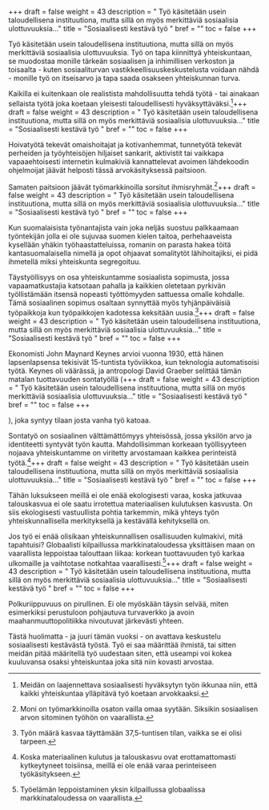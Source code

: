 +++
draft = false
weight = 43
description = " Työ käsitetään usein taloudellisena instituutiona, mutta sillä on myös merkittäviä sosiaalisia ulottuvuuksia..."
title = "Sosiaalisesti kestävä työ "
bref = ""
toc = false
+++



Työ käsitetään usein taloudellisena instituutiona, mutta sillä on myös
merkittäviä sosiaalisia ulottuvuuksia. Työ on tapa kiinnittyä
yhteiskuntaan, se muodostaa monille tärkeän sosiaalisen ja inhimillisen
verkoston ja toisaalta - kuten sosiaaliturvan
vastikkeellisuuskeskustelusta voidaan nähdä - monille työ on itseisarvo
ja tapa saada osakseen yhteiskunnan turva.

Kaikilla ei kuitenkaan ole realistista mahdollisuutta tehdä työtä - tai
ainakaan sellaista työtä joka koetaan yleisesti taloudellisesti
hyväksyttäväksi.[^1]+++
draft = false
weight = 43
description = " Työ käsitetään usein taloudellisena instituutiona, mutta sillä on myös merkittäviä sosiaalisia ulottuvuuksia..."
title = "Sosiaalisesti kestävä työ "
bref = ""
toc = false
+++


 Hoivatyötä tekevät omaishoitajat ja kotivanhemmat,
tunnetyötä tekevät perheiden ja työyhteisöjen hiljaiset sankarit,
aktivistit tai vaikkapa vapaaehtoisesti internetin kulmakiviä
kannattelevat avoimen lähdekoodin ohjelmoijat jäävät helposti tässä
arvokäsityksessä paitsioon.

Samaten paitsioon jäävät työmarkkinoilla sorsitut ihmisryhmät.[^2]+++
draft = false
weight = 43
description = " Työ käsitetään usein taloudellisena instituutiona, mutta sillä on myös merkittäviä sosiaalisia ulottuvuuksia..."
title = "Sosiaalisesti kestävä työ "
bref = ""
toc = false
+++


 Kun
suomalaisista työnantajista vain joka neljäs suostuu palkkaamaan
työntekijän jolla ei ole sujuvaa suomen kielen taitoa, perhehaaveista
kysellään yhäkin työhaastatteluissa, romanin on parasta hakea töitä
kantasuomalaisella nimellä ja opot ohjaavat somalitytöt lähihoitajiksi,
ei pidä ihmetellä miksi yhteiskunta segregoituu.

Täystyöllisyys on osa yhteiskuntamme sosiaalista sopimusta, jossa
vapaamatkustajia katsotaan pahalla ja kaikkien oletetaan pyrkivän
työllistämään itsensä nopeasti työttömyyden sattuessa omalle kohdalle.
Tämä sosiaalinen sopimus osaltaan synnyttää myös tyhjänpäiväisiä
työpaikkoja kun työpaikkojen kadotessa keksitään uusia.[^3]+++
draft = false
weight = 43
description = " Työ käsitetään usein taloudellisena instituutiona, mutta sillä on myös merkittäviä sosiaalisia ulottuvuuksia..."
title = "Sosiaalisesti kestävä työ "
bref = ""
toc = false
+++


 Ekonomisti John
Maynard Keynes arvioi vuonna 1930, että hänen lapsenlapsensa tekisivät
15-tuntista työviikkoa, kun teknologia automatisoisi työtä. Keynes oli
väärässä, ja antropologi David Graeber selittää tämän matalan
tuottavuuden sontatyöllä (+++
draft = false
weight = 43
description = " Työ käsitetään usein taloudellisena instituutiona, mutta sillä on myös merkittäviä sosiaalisia ulottuvuuksia..."
title = "Sosiaalisesti kestävä työ "
bref = ""
toc = false
+++


), joka syntyy tilaan josta
vanha työ katoaa.

Sontatyö on sosiaalinen välttämättömyys yhteisössä, jossa yksilön arvo
ja identiteetti syntyvät työn kautta. Mahdollisimman korkeaan
työllisyyteen nojaava yhteiskuntamme on viritetty arvostamaan kaikkea
perinteistä työtä.[^4]+++
draft = false
weight = 43
description = " Työ käsitetään usein taloudellisena instituutiona, mutta sillä on myös merkittäviä sosiaalisia ulottuvuuksia..."
title = "Sosiaalisesti kestävä työ "
bref = ""
toc = false
+++


 Tähän luksukseen meillä ei ole enää ekologisesti varaa, koska
jatkuvaa talouskasvua ei ole saatu irrotettua materiaalisen kulutuksen
kasvusta. On siis ekologisesti vastuullista pohtia tarkemmin, mikä
yhteys työn yhteiskunnallisella merkityksellä ja kestävällä kehityksellä
on.

Jos työ ei enää olisikaan yhteiskunnallisen osallisuuden kulmakivi, mitä
tapahtuisi? Globaalisti kilpaillussa markkinataloudessa yksittäisen maan
on vaarallista leppoistaa talouttaan liikaa: korkean tuottavuuden työ
karkaa ulkomaille ja vaihtotase notkahtaa vaarallisesti.[^5]+++
draft = false
weight = 43
description = " Työ käsitetään usein taloudellisena instituutiona, mutta sillä on myös merkittäviä sosiaalisia ulottuvuuksia..."
title = "Sosiaalisesti kestävä työ "
bref = ""
toc = false
+++


 Polkuriippuvuus
on pirullinen. Ei ole myöskään täysin selvää, miten esimerkiksi
perustuloon pohjautuva turvaverkko ja avoin maahanmuuttopolitiikka
nivoutuvat järkevästi yhteen.

Tästä huolimatta - ja juuri tämän vuoksi - on avattava keskustelu
sosiaalisesti kestävästä työstä. Työ ei saa määrittää ihmistä, tai
sitten meidän pitää määritellä työ uudestaan siten, että useampi voi
kokea kuuluvansa osaksi yhteiskuntaa joka sitä niin kovasti arvostaa.

[^1]: Meidän on laajennettava sosiaalisesti hyväksytyn työn ikkunaa niin, että kaikki yhteiskuntaa ylläpitävä työ koetaan arvokkaaksi.
[^2]: Moni on työmarkkinoilla osaton vailla omaa syytään. Siksikin sosiaalisen arvon sitominen työhön on vaarallista.
[^3]: Työn määrä kasvaa täyttämään 37,5-tuntisen tilan, vaikka se ei olisi tarpeen.
[^4]: Koska materiaalinen kulutus ja talouskasvu ovat erottamattomasti kytkeytyneet toisiinsa, meillä ei ole enää varaa perinteiseen työkäsitykseen.
[^5]: Työelämän leppoistaminen yksin kilpaillussa globaalissa markkinataloudessa on vaarallista.
